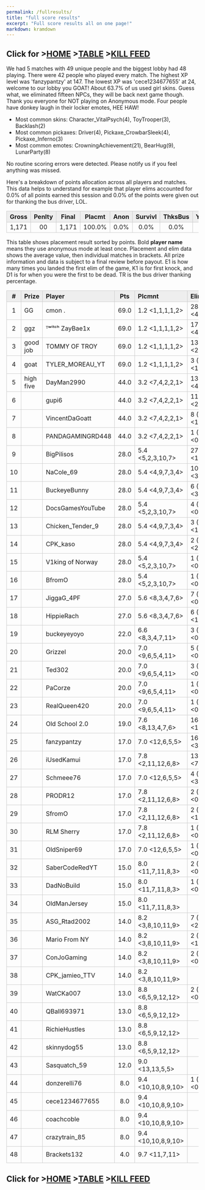 ```yaml
---
permalink: /fullresults/
title: "full score results"
excerpt: "Full score results all on one page!"
markdown: kramdown
---
```

<meta http-equiv="refresh" content="30">

<script>
    var countUpdDate = new Date("Apr 01, 2023 11:44:32").getTime(); // Set the date we're counting down to
    var x = setInterval(function () {
        var timeNow = new Date().getTime(); // Get today's date and time
        var distance = timeNow - countUpdDate; // Find the distance between now and the count down date
        var days = Math.floor(distance / (1000 * 60 * 60 * 24));
        var hours = Math.floor((distance % (1000 * 60 * 60 * 24)) / (1000 * 60 * 60));
        var minutes = Math.floor((distance % (1000 * 60 * 60)) / (1000 * 60));
        var seconds = Math.floor((distance % (1000 * 60)) / 1000);
        var minutesString = minutes.toString();
        var secondsString = seconds.toString();
        if (minutesString.length < 2) {
            minutesString = "0" + minutesString;
        }
        if (secondsString.length < 2) {
            secondsString = "0" + secondsString;
        }
        document.getElementById("countUpTimer").innerHTML = minutesString + ":" + secondsString + " since updt"; // Display the result in the element with id="demo"
        // If the count down is finished, write some text
        if (distance < 0) {
            clearInterval(x);
            document.getElementById("countUpTimer").innerHTML = "EXPIRED";
        }
    }, 1000); // Update the count down every 1000 milliseconds
</script>


<style>
      .tableFixHead {
        overflow-y: auto;
        height: 195px;
      }
      .tableFixHead thead th {
        position: sticky;
        top: 0;
      }
      table {
        border-collapse: collapse;
        width: 100%;
      }
      th,
      td {
        padding: 2px 2x;
        border: 1px solid #ccc;
      }
      th {
        background: #eee;
      }
</style>

<strong><span id="countUpTimer" style="color:red;background-color:white;font-size:add_size"></span></strong>
## Click for >[HOME](https://www.kaso.gg) >[TABLE](https://www.kaso.gg/fullresults) >[KILL FEED](https://www.kaso.gg/killfeed)<br>

We had 5 matches with 49 unique people and the biggest lobby had 48 playing. There were 42 people who played every match. The highest XP level was 'fanzypantzy' at 147. The lowest XP was 'cece1234677655' at 24, welcome to our lobby you GOAT! About 63.7% of us used girl skins. Guess what, we eliminated fifteen NPCs, they will be back next game though. Thank you everyone for NOT playing on Anonymous mode. Four people have donkey laugh in their locker emotes, HEE HAW!

* Most common skins: Character_VitalPsych(4), ToyTrooper(3), Backlash(2)<br>
* Most common pickaxes: Driver(4), Pickaxe_CrowbarSleek(4), Pickaxe_Inferno(3)<br>
* Most common emotes: CrowningAchievement(21), BearHug(9), LunarParty(8)<br>

No routine scoring errors were detected. Please notify us if you feel anything was missed.

Here's a breakdown of points allocation across all players and matches. This data helps to understand for example that player elims accounted for 0.0% of all points earned this session and 0.0% of the points were given out for thanking the bus driver, LOL.

| Gross  | Penlty | Final  | Placmt | Anon   | Survivl  | ThksBus | YouDed | Elims  | Siphon | NPC    |
| :----: | :----: | :----: | :----: | :----: | :----:   | :----:  | :----: | :----: | :----: | :----: |
|1,171|00|1,171|100.0%|0.0%|0.0%|0.0%|0.0%|0.0%|0.0%|0.0%|

This table shows placement result sorted by points. Bold **player name** means they use anonymous mode at least once. Placement and elim data shows the average value, then individual matches in brackets. All prize information and data is subject to a final review before payout. E1 is how many times you landed the first elim of the game, K1 is for first knock, and D1 is for when you were the first to be dead. TR is the bus driver thanking percentage.


| #      | Prize | Player | Pts    | Plcmnt | Elims | NPCs   | E1     | D1     | K1     | TR     | Lvl    | Skin   | Axe    |
| :----: | :---  | :---   | :----: | :---   | :---  | :----: | :----: | :----: | :----: | :----: | :----: | :----: | :----: |
|1|GG|cmon .|69.0|1.2 <1,1,1,1,2>|28 (5.6) <4,8,6,6,4>|3|0|0|0|60%|121|![](){:height="35px"}|![](){:height="35px"}|
|2|ggz|ᵀʷⁱᵗᶜʰ ZayBae1x|69.0|1.2 <1,1,1,1,2>|17 (4.3) <4,3,3,7,0>|1|0|0|0|100%|42|![](https://media.fortniteapi.io/images/3f9527a18c9da23166b91a1c63bc9faf/transparent.png){:height="35px"}|![](){:height="35px"}|
|3|good job|TOMMY OF TROY|69.0|1.2 <1,1,1,1,2>|13 (2.6) <2,1,4,5,1>|2|0|0|0|100%|87|![](){:height="35px"}|![](){:height="35px"}|
|4|goat|TYLER_MOREAU_YT|69.0|1.2 <1,1,1,1,2>|3 (1.0) <1,0,1,0,1>|1|0|0|0|100%|60|![](https://media.fortniteapi.io/images/d54d10e4c617f6b45625e95536d15422/transparent.png){:height="35px"}|![](https://media.fortniteapi.io/images/5f1a2b1a111b4106cb4ea2f30b76a23d/transparent.png){:height="35px"}|
|5|high five|DayMan2990|44.0|3.2 <7,4,2,2,1>|13 (2.6) <4,3,2,2,2>|2|0|0|0|80%|103|![](https://media.fortniteapi.io/images/5d6b82ff761b71350a84f2ed1fe9275f/transparent.png){:height="35px"}|![](){:height="35px"}|
|6||gupi6|44.0|3.2 <7,4,2,2,1>|11 (2.2) <2,4,1,1,3>|1|0|0|0|80%|44|![](https://media.fortniteapi.io/images/a40ba1726d5029ab566aed545e7c6493/transparent.png){:height="35px"}|![](https://media.fortniteapi.io/images/92485df87640acd080b54097bd5b23f0/transparent.png){:height="35px"}|
|7||VincentDaGoatt|44.0|3.2 <7,4,2,2,1>|8 (2.0) <1,1,0,2,4>|0|0|0|0|100%|84|![](https://media.fortniteapi.io/images/10152349852b512cf59d93156e451ca7/transparent.png){:height="35px"}|![](https://media.fortniteapi.io/images/1470afcef74ebc3e9f96b52fd1320466/transparent.png){:height="35px"}|
|8||PANDAGAMINGRD448|44.0|3.2 <7,4,2,2,1>|1 (1.0) <0,0,0,0,1>|0|0|0|0|0%|48|![](https://media.fortniteapi.io/images/c630ae8da7c1f66f60c7f6d4c81131b5/transparent.png){:height="35px"}|![](https://media.fortniteapi.io/images/9e36e49a4897bf9de11dde8eb805b121/transparent.png){:height="35px"}|
|9||BigPilisos|28.0|5.4 <5,2,3,10,7>|27 (5.4) <1,10,7,5,4>|0|0|0|0|20%|73|![](https://media.fortniteapi.io/images/0c3ea68-65c83bb-6a93e44-0939ee3/transparent.png){:height="35px"}|![](){:height="35px"}|
|10||NaCole_69|28.0|5.4 <4,9,7,3,4>|10 (2.5) <3,0,3,3,1>|0|0|0|0|40%|65|![](https://media.fortniteapi.io/images/473c1f0e7f3c310eae7c3b580609429b/transparent.png){:height="35px"}|![](){:height="35px"}|
|11||BuckeyeBunny|28.0|5.4 <4,9,7,3,4>|6 (3.0) <3,0,0,3,0>|0|0|0|0|40%|113|![](https://media.fortniteapi.io/images/473c1f0e7f3c310eae7c3b580609429b/transparent.png){:height="35px"}|![](https://media.fortniteapi.io/images/cbcb9e145a9ae22fdd377bc5af228b8c/transparent.png){:height="35px"}|
|12||DocsGamesYouTube|28.0|5.4 <5,2,3,10,7>|4 (4.0) <0,0,0,0,4>|0|0|0|0|0%|56|![](https://media.fortniteapi.io/images/e5730698cdef79c3f37dbcad2229da66/transparent.png){:height="35px"}|![](https://media.fortniteapi.io/images/bf781d1-baafaa7-40a5dc8-7bb3923/transparent.png){:height="35px"}|
|13||Chicken_Tender_9|28.0|5.4 <4,9,7,3,4>|3 (1.0) <1,0,1,1,0>|0|0|0|0|60%|71|![](https://media.fortniteapi.io/images/7f32e6b4798cee6e5b84cbc7bf846091/transparent.png){:height="35px"}|![](https://media.fortniteapi.io/images/b83fc2365d120052de1e245252f73e60/transparent.png){:height="35px"}|
|14||CPK_kaso|28.0|5.4 <4,9,7,3,4>|2 (2.0) <2,0,0,0,0>|0|0|0|0|100%|73|![](https://media.fortniteapi.io/images/473c1f0e7f3c310eae7c3b580609429b/transparent.png){:height="35px"}|![](https://media.fortniteapi.io/images/eb390e0a1e7ff085ff8c1e7a5a3afa53/transparent.png){:height="35px"}|
|15||V1king of Norway|28.0|5.4 <5,2,3,10,7>|1 (1.0) <0,0,1,0,0>|0|0|0|0|100%|45|![](https://media.fortniteapi.io/images/e7318a9477d7d31fb14a8e322f151114/transparent.png){:height="35px"}|![](){:height="35px"}|
|16||BfromO|28.0|5.4 <5,2,3,10,7>|1 (1.0) <0,0,1,0,0>|1|0|0|0|60%|71|![](https://media.fortniteapi.io/images/c06b7481f7f0579b8a9fcbf8905932da/transparent.png){:height="35px"}|![](https://media.fortniteapi.io/images/1470afcef74ebc3e9f96b52fd1320466/transparent.png){:height="35px"}|
|17||JiggaG_4PF|27.0|5.6 <8,3,4,7,6>|7 (2.3) <0,3,2,0,2>|1|0|0|0|20%|87|![](https://media.fortniteapi.io/images/b5c05e27736ff99ff547e6a9e847dc6b/transparent.png){:height="35px"}|![](https://media.fortniteapi.io/images/0692194-9c5b386-445cf82-2cb484d/transparent.png){:height="35px"}|
|18||HippieRach|27.0|5.6 <8,3,4,7,6>|6 (1.5) <1,3,1,1,0>|0|0|0|0|100%|58|![](https://media.fortniteapi.io/images/a0cf0eb956aa5483a9ae4394d1157ff3/transparent.png){:height="35px"}|![](https://media.fortniteapi.io/images/9bfd9bacc26801f4fd617575e69ecbb9/transparent.png){:height="35px"}|
|19||buckeyeyoyo|22.0|6.6 <8,3,4,7,11>|3 (1.0) <0,1,0,1,1>|0|0|0|0|80%|90|![](https://media.fortniteapi.io/images/9ee2208-af767e3-3e46637-4918a3f/transparent.png){:height="35px"}|![](https://media.fortniteapi.io/images/bf781d1-baafaa7-40a5dc8-7bb3923/transparent.png){:height="35px"}|
|20||Grizzel|20.0|7.0 <9,6,5,4,11>|5 (1.7) <0,2,2,1,0>|0|0|0|0|100%|106|![](){:height="35px"}|![](https://media.fortniteapi.io/images/9293e8e2a91396e03e3153b5b0c72f6a/transparent.png){:height="35px"}|
|21||Ted302|20.0|7.0 <9,6,5,4,11>|3 (3.0) <0,0,3,0,0>|0|0|0|0|100%|89|![](https://media.fortniteapi.io/images/8e14ac6adc717dc0b137c9b5484ee3e6/transparent.png){:height="35px"}|![](https://media.fortniteapi.io/images/4db13c6c4a2e960b5fe767c48ff42269/transparent.png){:height="35px"}|
|22||PaCorze|20.0|7.0 <9,6,5,4,11>|1 (1.0) <0,1,0,0,0>|0|0|0|0|20%|64|![](https://media.fortniteapi.io/images/a22a0c603d543a60dd37432e09d1205e/transparent.png){:height="35px"}|![](https://media.fortniteapi.io/images/eb488368dc072c4b4e11f9c7a9dbb08e/transparent.png){:height="35px"}|
|23||RealQueen420|20.0|7.0 <9,6,5,4,11>|1 (1.0) <0,0,1,0,0>|0|0|0|0|100%|67|![](https://media.fortniteapi.io/images/bf04b0beeb63b21268e99d9df769f51b/transparent.png){:height="35px"}|![](){:height="35px"}|
|24||Old School 2.0|19.0|7.6 <8,13,4,7,6>|16 (4.0) <1,0,4,3,8>|1|0|0|0|60%|74|![](https://media.fortniteapi.io/images/97cecc17672237f13bfbc5cee17ae18f/transparent.png){:height="35px"}|![](https://media.fortniteapi.io/images/ec32e95-f5e82af-93e78e7-d72ff97/transparent.png){:height="35px"}|
|25||fanzypantzy|17.0|7.0 <12,6,5,5>|16 (4.0) <3,1,9,3>|0|1|0|1|0%|110|![](https://media.fortniteapi.io/images/5d6b82ff761b71350a84f2ed1fe9275f/transparent.png){:height="35px"}|![](https://media.fortniteapi.io/images/4ba41869feb62526fa21a1090df29324/transparent.png){:height="35px"}|
|26||iUsedKamui|17.0|7.8 <2,11,12,6,8>|13 (3.3) <7,3,0,2,1>|0|3|0|3|0%|74|![](https://media.fortniteapi.io/images/dc92a8a8b9fa9819cb69db78bc916084/transparent.png){:height="35px"}|![](https://media.fortniteapi.io/images/4b6e37a8de2ac6d5a40e7f48dc810bdd/transparent.png){:height="35px"}|
|27||Schmeee76|17.0|7.0 <12,6,5,5>|4 (2.0) <3,0,0,1>|0|0|1|0|75%|53|![](https://media.fortniteapi.io/images/e9d61c4a4aae593fbac8d72182da83f2/transparent.png){:height="35px"}|![](https://media.fortniteapi.io/images/2149460bed6da81cbc9a5c8ba2a0e4ff/transparent.png){:height="35px"}|
|28||PRODR12|17.0|7.8 <2,11,12,6,8>|2 (1.0) <0,1,0,0,1>|0|0|0|0|0%|42|![](https://media.fortniteapi.io/images/d67798f-6f476dc-9a88c27-7c7b46b/transparent.png){:height="35px"}|![](https://media.fortniteapi.io/images/68f183de763e60e644dfeeda0e84e3b2/transparent.png){:height="35px"}|
|29||SfromO|17.0|7.8 <2,11,12,6,8>|2 (1.0) <1,0,0,0,1>|0|0|0|0|100%|38|![](https://media.fortniteapi.io/images/d8f36a018fe77330bf83edc1967b6e70/transparent.png){:height="35px"}|![](){:height="35px"}|
|30||RLM Sherry|17.0|7.8 <2,11,12,6,8>|1 (1.0) <0,0,0,1,0>|0|0|0|0|100%|49|![](https://media.fortniteapi.io/images/97cecc17672237f13bfbc5cee17ae18f/transparent.png){:height="35px"}|![](){:height="35px"}|
|31||OldSniper69|17.0|7.0 <12,6,5,5>|1 (1.0) <0,0,1,0>|0|0|0|0|100%|40|![](https://media.fortniteapi.io/images/6ab699ca8456e1092e07ffc2bdb131c7/transparent.png){:height="35px"}|![](https://media.fortniteapi.io/images/ec32e95-f5e82af-93e78e7-d72ff97/transparent.png){:height="35px"}|
|32||SaberCodeRedYT|15.0|8.0 <11,7,11,8,3>|2 (1.0) <0,1,0,0,1>|0|0|1|0|80%|55|![](https://media.fortniteapi.io/images/d96579630a4aa5fc9d427fbeec8ab712/transparent.png){:height="35px"}|![](https://media.fortniteapi.io/images/2149460bed6da81cbc9a5c8ba2a0e4ff/transparent.png){:height="35px"}|
|33||DadNoBuild|15.0|8.0 <11,7,11,8,3>|1 (1.0) <0,1,0,0,0>|0|0|1|0|60%|70|![](){:height="35px"}|![](){:height="35px"}|
|34||OldManJersey|15.0|8.0 <11,7,11,8,3>||0|0|0|0|0%|41|![](https://media.fortniteapi.io/images/1de0ec7-3d274f7-fc013ae-a66d612/transparent.png){:height="35px"}|![](https://media.fortniteapi.io/images/05c48936305179b91613cac98be12beb/transparent.png){:height="35px"}|
|35||ASG_Rtad2002|14.0|8.2 <3,8,10,11,9>|7 (1.8) <2,0,2,2,1>|1|0|0|0|80%|37|![](https://media.fortniteapi.io/images/c159c82-32d838a-e4f5c75-b021dab/transparent.png){:height="35px"}|![](https://media.fortniteapi.io/images/0692194-9c5b386-445cf82-2cb484d/transparent.png){:height="35px"}|
|36||Mario From NY|14.0|8.2 <3,8,10,11,9>|2 (1.0) <1,0,0,1,0>|0|0|0|0|0%|51|![](https://media.fortniteapi.io/images/142913526bf1b32ba9433bf5de83e010/transparent.png){:height="35px"}|![](https://media.fortniteapi.io/images/05c48936305179b91613cac98be12beb/transparent.png){:height="35px"}|
|37||ConJoGaming|14.0|8.2 <3,8,10,11,9>|2 (2.0) <0,0,2,0,0>|0|1|0|1|20%|43|![](https://media.fortniteapi.io/images/d19f1f88b2f48fc58c061f22c0340184/transparent.png){:height="35px"}|![](https://media.fortniteapi.io/images/2821715ae77ce3a826a547fb21c4cae3/transparent.png){:height="35px"}|
|38||CPK_jamieo_TTV|14.0|8.2 <3,8,10,11,9>||1|0|1|0|100%|77|![](https://media.fortniteapi.io/images/d930dba-8e19b63-a6d5d94-6978fe3/transparent.png){:height="35px"}|![](https://media.fortniteapi.io/images/387bc01-74f3869-f996df6-ed18404/transparent.png){:height="35px"}|
|39||WatCKa007|13.0|8.8 <6,5,9,12,12>|2 (2.0) <0,0,0,2,0>|0|0|0|0|100%|107|![](https://media.fortniteapi.io/images/f62eac592baed20007df92c81ac4b1f1/transparent.png){:height="35px"}|![](https://media.fortniteapi.io/images/bbdb1bd-e774c8f-d456411-9a85097/transparent.png){:height="35px"}|
|40||QBall693971|13.0|8.8 <6,5,9,12,12>||0|0|1|0|20%|53|![](https://media.fortniteapi.io/images/ec72faa4d3b15d6b40726cd424122b1e/transparent.png){:height="35px"}|![](https://media.fortniteapi.io/images/7c9afa14cbc3d768fe4caabfeed34867/transparent.png){:height="35px"}|
|41||RichieHustles|13.0|8.8 <6,5,9,12,12>||0|0|0|0|100%|45|![](https://media.fortniteapi.io/images/ee80c67116a472e96e2653b3c7a56bb1/transparent.png){:height="35px"}|![](https://media.fortniteapi.io/images/241b1764d67963c5ded8f147c57527a2/transparent.png){:height="35px"}|
|42||skinnydog55|13.0|8.8 <6,5,9,12,12>||0|0|0|0|80%|101|![](https://media.fortniteapi.io/images/a1cd663f492c15448a1eb77835250258/transparent.png){:height="35px"}|![](https://media.fortniteapi.io/images/9293e8e2a91396e03e3153b5b0c72f6a/transparent.png){:height="35px"}|
|43||Sasquatch_59|12.0|9.0 <13,13,5,5>||0|0|0|0|0%|21|![](https://media.fortniteapi.io/images/e551f3f02db8ee7ab0e0ff8dc847b941/transparent.png){:height="35px"}|![](){:height="35px"}|
|44||donzerelli76|8.0|9.4 <10,10,8,9,10>|1 (1.0) <0,0,0,0,1>|0|0|0|0|0%|49|![](https://media.fortniteapi.io/images/d96579630a4aa5fc9d427fbeec8ab712/transparent.png){:height="35px"}|![](){:height="35px"}|
|45||cece1234677655|8.0|9.4 <10,10,8,9,10>||0|0|0|0|0%|19|![](https://media.fortniteapi.io/images/e6c8a85491ebb68487db2ce26f97d353/transparent.png){:height="35px"}|![](https://media.fortniteapi.io/images/7bd11ebf53706ac267b565ed3b1f71e0/transparent.png){:height="35px"}|
|46||coachcoble|8.0|9.4 <10,10,8,9,10>||0|0|0|0|100%|121|![](https://media.fortniteapi.io/images/5e4fb829986b5e91223a44b5956ccb4e/transparent.png){:height="35px"}|![](https://media.fortniteapi.io/images/ca6cfb9-54bc587-e5c6dce-1b4fc3e/transparent.png){:height="35px"}|
|47||crazytrain_85|8.0|9.4 <10,10,8,9,10>||0|0|0|0|80%|31|![](https://media.fortniteapi.io/images/f80a6e5ef23990f7d04e0ffb9a8d1640/transparent.png){:height="35px"}|![](https://media.fortniteapi.io/images/ce4b8792769f47b5ff0dd627ff32d727/transparent.png){:height="35px"}|
|48||Brackets132|4.0|9.7 <11,7,11>||0|0|0|0|67%|39|![](https://media.fortniteapi.io/images/d2a9889e8c90f9287bb1d416ff78f019/transparent.png){:height="35px"}|![](https://media.fortniteapi.io/images/87813ad11ba0d379fc09ba6e003e8530/transparent.png){:height="35px"}|

## Click for >[HOME](https://www.kaso.gg) >[TABLE](https://www.kaso.gg/fullresults) >[KILL FEED](https://www.kaso.gg/killfeed)<br>


